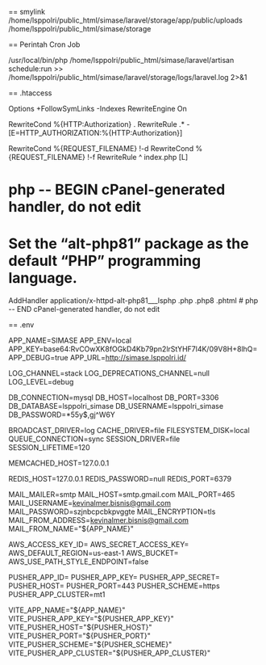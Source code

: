 == smylink
/home/lsppolri/public_html/simase/laravel/storage/app/public/uploads /home/lsppolri/public_html/simase/storage

== Perintah Cron Job 

/usr/local/bin/php /home/lsppolri/public_html/simase/laravel/artisan schedule:run >> /home/lsppolri/public_html/simase/laravel/storage/logs/laravel.log 2>&1

== .htaccess

Options +FollowSymLinks -Indexes
RewriteEngine On

RewriteCond %{HTTP:Authorization} .
RewriteRule .* - [E=HTTP_AUTHORIZATION:%{HTTP:Authorization}]

RewriteCond %{REQUEST_FILENAME} !-d
RewriteCond %{REQUEST_FILENAME} !-f
RewriteRule ^ index.php [L]

# php -- BEGIN cPanel-generated handler, do not edit
# Set the “alt-php81” package as the default “PHP” programming language.
<IfModule mime_module>
  AddHandler application/x-httpd-alt-php81___lsphp .php .php8 .phtml
</IfModule>
# php -- END cPanel-generated handler, do not edit

== .env

APP_NAME=SIMASE
APP_ENV=local
APP_KEY=base64:RvCOwXK8fOGkD4Kb79pn2lrStYHF7l4K/09V8H+8lhQ=
APP_DEBUG=true
APP_URL=http://simase.lsppolri.id/

LOG_CHANNEL=stack
LOG_DEPRECATIONS_CHANNEL=null
LOG_LEVEL=debug

DB_CONNECTION=mysql
DB_HOST=localhost
DB_PORT=3306
DB_DATABASE=lsppolri_simase
DB_USERNAME=lsppolri_simase
DB_PASSWORD=*55y$,gj^W6Y

BROADCAST_DRIVER=log
CACHE_DRIVER=file
FILESYSTEM_DISK=local
QUEUE_CONNECTION=sync
SESSION_DRIVER=file
SESSION_LIFETIME=120

MEMCACHED_HOST=127.0.0.1

REDIS_HOST=127.0.0.1
REDIS_PASSWORD=null
REDIS_PORT=6379

MAIL_MAILER=smtp
MAIL_HOST=smtp.gmail.com
MAIL_PORT=465
MAIL_USERNAME=kevinalmer.bisnis@gmail.com
MAIL_PASSWORD=szjnbcpcbkpvggte
MAIL_ENCRYPTION=tls
MAIL_FROM_ADDRESS=kevinalmer.bisnis@gmail.com
MAIL_FROM_NAME="${APP_NAME}"

AWS_ACCESS_KEY_ID=
AWS_SECRET_ACCESS_KEY=
AWS_DEFAULT_REGION=us-east-1
AWS_BUCKET=
AWS_USE_PATH_STYLE_ENDPOINT=false

PUSHER_APP_ID=
PUSHER_APP_KEY=
PUSHER_APP_SECRET=
PUSHER_HOST=
PUSHER_PORT=443
PUSHER_SCHEME=https
PUSHER_APP_CLUSTER=mt1

VITE_APP_NAME="${APP_NAME}"
VITE_PUSHER_APP_KEY="${PUSHER_APP_KEY}"
VITE_PUSHER_HOST="${PUSHER_HOST}"
VITE_PUSHER_PORT="${PUSHER_PORT}"
VITE_PUSHER_SCHEME="${PUSHER_SCHEME}"
VITE_PUSHER_APP_CLUSTER="${PUSHER_APP_CLUSTER}"
